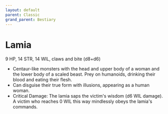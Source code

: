 ```yaml
---
layout: default
parent: Classic
grand_parent: Bestiary
---
```


# Lamia

9 HP, 14 STR, 14 WIL, claws and bite (d8+d6)

- Centaur-like monsters with the head and upper body of a woman and the lower body of a scaled beast. Prey on humanoids, drinking their blood and eating their flesh.
- Can disguise their true form with illusions, appearing as a human woman.
- Critical Damage: The lamia saps the victim's wisdom (d6 WIL damage). A victim who reaches 0 WIL this way mindlessly obeys the lamia's commands.

